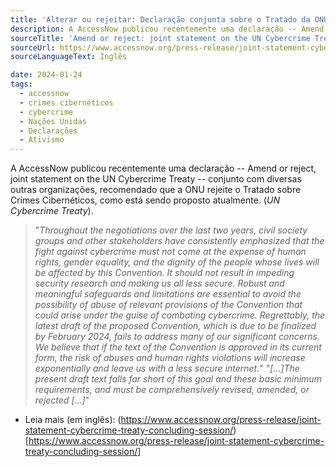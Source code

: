 ```yaml
---
title: 'Alterar ou rejeitar: Declaração conjunta sobre o Tratado da ONU sobre Crimes Cibernéticos'
description: A AccessNow publicou recentemente uma declaração -- Amend or reject, joint statement on the UN Cybercrime Treaty -- conjunto com diversas outras organizações, recomendado que a ONU rejeite o Tratado sobre Crimes Cibernéticos, como está sendo proposto atualmente.
sourceTitle: 'Amend or reject: joint statement on the UN Cybercrime Treaty'
sourceUrl: https://www.accessnow.org/press-release/joint-statement-cybercrime-treaty-concluding-session/
sourceLanguageText: Inglês

date: 2024-01-24
tags:
  - accessnow
  - crimes cibernéticos
  - cybercrime
  - Nações Unidas
  - Declarações
  - Ativismo
---
```


A AccessNow publicou recentemente uma declaração -- Amend or reject, joint statement on the UN Cybercrime Treaty -- conjunto com diversas outras organizações, recomendado que a ONU rejeite o Tratado sobre Crimes Cibernéticos, como está sendo proposto atualmente. (_UN Cybercrime Treaty_).

> "_Throughout the negotiations over the last two years, civil society groups and other stakeholders have consistently emphasized that the fight against cybercrime must not come at the expense of human rights, gender equality, and the dignity of the people whose lives will be affected by this Convention. It should not result in impeding security research and making us all less secure. Robust and meaningful safeguards and limitations are essential to avoid the possibility of abuse of relevant provisions of the Convention that could arise under the guise of combating cybercrime. Regrettably, the latest draft of the proposed Convention, which is due to be finalized by February 2024, fails to address many of our significant concerns. We believe that if the text of the Convention is approved in its current form, the risk of abuses and human rights violations will increase exponentially and leave us with a less secure internet._"
> "_[...]The present draft text falls far short of this goal and these basic minimum requirements, and must be comprehensively revised, amended, or rejected [...]_"

* Leia mais (em inglês): (https://www.accessnow.org/press-release/joint-statement-cybercrime-treaty-concluding-session/)[https://www.accessnow.org/press-release/joint-statement-cybercrime-treaty-concluding-session/]

